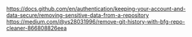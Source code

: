 https://docs.github.com/en/authentication/keeping-your-account-and-data-secure/removing-sensitive-data-from-a-repository
https://medium.com/@vs28031996/remove-git-history-with-bfg-repo-cleaner-866808826eea
